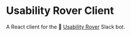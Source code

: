 # Usability Rover Client
A React client for the 🤖 [Usability Rover](https://github.com/NirBenita/usability-rover-bot) Slack bot.
